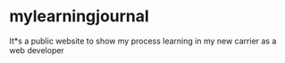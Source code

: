 # mylearningjournal
It*s a public website to show my process learning in my new carrier as a web developer
